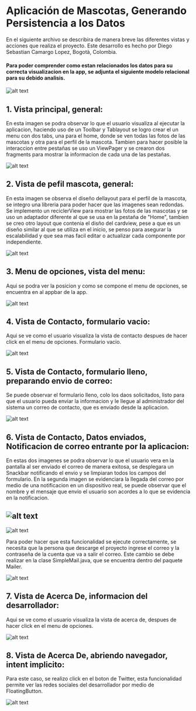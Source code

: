 # Aplicación de Mascotas, Generando Persistencia a los Datos

En el siguiente archivo se describira de manera breve las diferentes vistas y acciones que realiza el proyecto.
Este desarrollo es hecho por Diego Sebastian Camargo Lopez, Bogotà, Colombia.

#### Para poder comprender como estan relacionados los datos para su correcta visualizacion en la app, se adjunta el siguiente modelo relacional para su debido analisis.

![alt text](https://github.com/essebas/Coursera_Semana5_GenerandoPersistencia/blob/master/img/DiagramaRelacional.png)

## 1. Vista principal, general:

En esta imagen se podra observar lo que el usuario visualiza al ejecutar la aplicacion, haciendo uso de un Toolbar y Tablayout
se logro crear el un menu con dos tabs, una para el home, donde se ven todas las fotos de las mascotas y otra para el perfil
de la mascota. Tambien para hacer posible la interaccion entre pestañas se uso un ViewPager y se crearon dos fragments para 
mostrar la informacion de cada una de las pestañas.

![alt text](https://github.com/essebas/Coursera_Semana4_MenusFragments/blob/master/img/inicio.PNG)


## 2. Vista de pefil mascota, general:

En esta imagen se observa el diseño dellayout para el perfil de la mascota, se integro una libreria para poder hacer que las imagenes
sean redondas. Se implemento un reciclerView para mostrar las fotos de las mascotas y se uso un adaptador diferente al que se usa en la
pestaña de "Home", tambien se creo otro layout que contenia el disño del cardview, pese a que es un diseño similar al que se utiliza en
el inicio, se penso para asegurar la escalabilidad y que sea mas facil editar o actualizar cada componente por independiente.

![alt text](https://github.com/essebas/Coursera_Semana4_MenusFragments/blob/master/img/perfil.PNG)


## 3. Menu de opciones, vista del menu:

Aqui se podra ver la posicion y como se compone el menu de opciones, se encuentra en al appbar de la app.

![alt text](https://github.com/essebas/Coursera_Semana4_MenusFragments/blob/master/img/MenuOpciones.PNG)


## 4. Vista de Contacto, formulario vacio:

Aqui se ve como el usuario visualiza la vista de contacto despues de hacer click en el menu de opciones. Formulario vacio.

![alt text](https://github.com/essebas/Coursera_Semana4_MenusFragments/blob/master/img/ContactoEmpy.PNG)


## 5. Vista de Contacto, formulario lleno, preparando envio de correo:

Se puede observar el formulario lleno, colo los daos solicitados, listo para que el usuario pueda enviar la informacion y
le llegue al administrador del sistema un correo de contacto, que es enviado desde la aplicacion.

![alt text](https://github.com/essebas/Coursera_Semana4_MenusFragments/blob/master/img/ContactoFull.PNG)

## 6. Vista de Contacto, Datos enviados, Notificacion de correo entrante por la aplicacion:

En estas dos imagenes se podra observar lo que el usuario vera en la pantalla al ser enviado el correo de manera exitosa,
 se desplegara un Snackbar notificando el envio y se limpiaran todos los campos del formulario. En la segunda imagen se evidenciara 
 la llegada del correo por medio de una notificacion en un dispositivo real, se puede observar que el nombre y el mensaje que envio
 el usuario son acordes a lo que se evidencia en la notificacion.

![alt text](https://github.com/essebas/Coursera_Semana4_MenusFragments/blob/master/img/correo_enviado.png)
--------------------------------------------------------------
![alt text](https://github.com/essebas/Coursera_Semana4_MenusFragments/blob/master/img/correo_recibido.jpeg)


Para poder hacer que esta funcionalidad se ejecute correctamente, se necesita que la persona que descarge el proyecto ingrese el 
correo y la contraseña de la cuenta que va a salir el correo. Este cambio se debe realizar en la clase SimpleMail.java, que se 
encuentra dentro del paquete Mailer.

![alt text](https://github.com/essebas/Coursera_Semana4_MenusFragments/blob/master/img/example.PNG)

## 7. Vista de Acerca De, informacion del desarrollador:

Aqui se ve como el usuario visualiza la vista de acerca de, despues de hacer click en el menu de opciones.

![alt text](https://github.com/essebas/Coursera_Semana4_MenusFragments/blob/master/img/AcercaDe.PNG)

## 8. Vista de Acerca De, abriendo navegador, intent implicito:

Para este caso, se realizo click en el boton de Twitter, esta funcionalidad permite ver las redes sociales del desarrollador
por medio de FloatingButton.

![alt text](https://github.com/essebas/Coursera_Semana4_MenusFragments/blob/master/img/AcercaDeTwitter.PNG)
